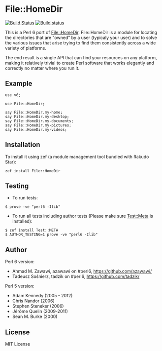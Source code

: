 # File::HomeDir
[![Build Status](https://travis-ci.org/azawawi/perl6-file-homedir.svg?branch=master)](https://travis-ci.org/azawawi/perl6-file-homedir) [![Build status](https://ci.appveyor.com/api/projects/status/github/azawawi/perl6-file-homedir?svg=true)](https://ci.appveyor.com/project/azawawi/perl6-file-homedir/branch/master)

This is a Perl 6 port of [File::HomeDir](https://metacpan.org/pod/File::HomeDir).
File::HomeDir is a module for locating the directories that are "owned" by a
user (typicaly your user) and to solve the various issues that arise trying to
find them consistently across a wide variety of platforms.

The end result is a single API that can find your resources on any platform,
making it relatively trivial to create Perl software that works elegantly and
correctly no matter where you run it.

## Example

```Perl6
use v6;

use File::HomeDir;

say File::HomeDir.my-home;
say File::HomeDir.my-desktop;
say File::HomeDir.my-documents;
say File::HomeDir.my-pictures;
say File::HomeDir.my-videos;
```

## Installation

To install it using zef (a module management tool bundled with Rakudo Star):

```
zef install File::HomeDir
```

## Testing

- To run tests:
```
$ prove -ve "perl6 -Ilib"
```

- To run all tests including author tests (Please make sure
[Test::Meta](https://github.com/jonathanstowe/Test-META) is installed):
```
$ zef install Test::META
$ AUTHOR_TESTING=1 prove -ve "perl6 -Ilib"
```

## Author

Perl 6 version:
- Ahmad M. Zawawi, azawawi on #perl6, https://github.com/azawawi/
- Tadeusz Sośnierz, tadzik on #perl6, https://github.com/tadzik/

Perl 5 version:
- Adam Kennedy (2005 - 2012)
- Chris Nandor (2006)
- Stephen Steneker (2006)
- Jérôme Quelin (2009-2011)
- Sean M. Burke (2000)

## License

MIT License
